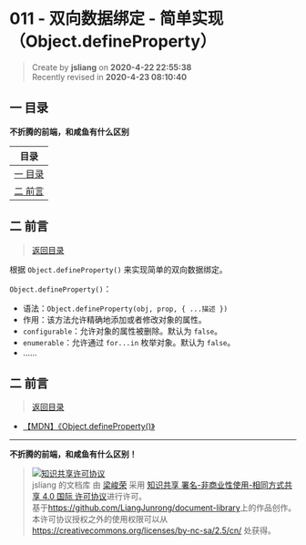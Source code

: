 011 - 双向数据绑定 - 简单实现（Object.defineProperty）
===

> Create by **jsliang** on **2020-4-22 22:55:38**  
> Recently revised in **2020-4-23 08:10:40**

## <a name="chapter-one" id="chapter-one"></a>一 目录

**不折腾的前端，和咸鱼有什么区别**

| 目录 |
| --- | 
| [一 目录](#chapter-one) | 
| <a name="catalog-chapter-two" id="catalog-chapter-two"></a>[二 前言](#chapter-two) |

## <a name="chapter-two" id="chapter-two"></a>二 前言

> [返回目录](#chapter-one)

根据 `Object.defineProperty()` 来实现简单的双向数据绑定。

`Object.defineProperty()`：

* 语法：`Object.defineProperty(obj, prop, { ...描述 })`
* 作用：该方法允许精确地添加或者修改对象的属性。
* `configurable`：允许对象的属性被删除。默认为 `false`。
* `enumerable`：允许通过 `for...in` 枚举对象。默认为 `false`。
* ……

## <a name="chapter-two" id="chapter-two"></a>二 前言

> [返回目录](#chapter-one)

* [【MDN】《Object.defineProperty()》](https://developer.mozilla.org/zh-CN/docs/Web/JavaScript/Reference/Global_Objects/Object/defineProperty)

---

**不折腾的前端，和咸鱼有什么区别！**

> <a rel="license" href="http://creativecommons.org/licenses/by-nc-sa/4.0/"><img alt="知识共享许可协议" style="border-width:0" src="https://i.creativecommons.org/l/by-nc-sa/4.0/88x31.png" /></a><br /><span xmlns:dct="http://purl.org/dc/terms/" property="dct:title">jsliang 的文档库</span> 由 <a xmlns:cc="http://creativecommons.org/ns#" href="https://github.com/LiangJunrong/document-library" property="cc:attributionName" rel="cc:attributionURL">梁峻荣</a> 采用 <a rel="license" href="http://creativecommons.org/licenses/by-nc-sa/4.0/">知识共享 署名-非商业性使用-相同方式共享 4.0 国际 许可协议</a>进行许可。<br />基于<a xmlns:dct="http://purl.org/dc/terms/" href="https://github.com/LiangJunrong/document-library" rel="dct:source">https://github.com/LiangJunrong/document-library</a>上的作品创作。<br />本许可协议授权之外的使用权限可以从 <a xmlns:cc="http://creativecommons.org/ns#" href="https://creativecommons.org/licenses/by-nc-sa/2.5/cn/" rel="cc:morePermissions">https://creativecommons.org/licenses/by-nc-sa/2.5/cn/</a> 处获得。